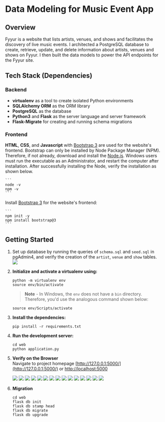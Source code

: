 # Data Modeling for Music Event App

## Overview
Fyyur is a website that lists artists, venues, and shows and facilitates the discovery of live music events. I architected a PostgreSQL database to create, retrieve, update, and delete information about artists, venues and shows on Fyyur. I then built the data models to power the API endpoints for the Fyyur site.

## Tech Stack (Dependencies)
### Backend
 * **virtualenv** as a tool to create isolated Python environments
 * **SQLAlchemy ORM** as the ORM library 
 * **PostgreSQL** as the database 
 * **Python3** and **Flask** as the server language and server framework
 * **Flask-Migrate** for creating and running schema migrations
### Frontend
**HTML**, **CSS**, and **Javascript** with [Bootstrap 3](https://getbootstrap.com/docs/3.4/customize/) are used for the website's frontend. Bootstrap can only be installed by Node Package Manager (NPM). Therefore, if not already, download and install the [Node.js](https://nodejs.org/en/download/). Windows users must run the executable as an Administrator, and restart the computer after installation. After successfully installing the Node, verify the installation as shown below.

    ```
    node -v
    npm -v
    ```
Install [Bootstrap 3](https://getbootstrap.com/docs/3.3/getting-started/) for the website's frontend:

    ```
    npm init -y
    npm install bootstrap@3
    ```

## Getting Started
1. Set up database by running the queries of `schema.sql` and `seed.sql` in pgAdmin4, and verify the creation of the `artist`, `venue` and `show` tables. 
![](screenshots/database.png)

2. **Initialize and activate a virtualenv using:**
    ```
    python -m virtualenv env
    source env/bin/activate
    ```
    >**Note** - In Windows, the `env` does not have a `bin` directory. Therefore, you'd use the analogous command shown below:
    ```
    source env/Scripts/activate
    ```
3. **Install the dependencies:**
    ```
    pip install -r requirements.txt
    ```
4. **Run the development server:**
    ```
    cd web
    python application.py
    ```
4. **Verify on the Browser**<br>
Navigate to project homepage [http://127.0.0.1:5000/](http://127.0.0.1:5000/) or [http://localhost:5000](http://localhost:5000)

    ![](screenshots/1.png)
    ![](screenshots/2.png)
    ![](screenshots/3.png)
    ![](screenshots/4.png)
    ![](screenshots/6.png)
    ![](screenshots/7.png)
    ![](screenshots/8.png)
    ![](screenshots/9.png)
    ![](screenshots/10.png)
    ![](screenshots/11.png)
    ![](screenshots/12.png)
    ![](screenshots/13.png)
    ![](screenshots/14.png)
    ![](screenshots/15.png)
    ![](screenshots/16.png)

5. **Migration**
    ```
    cd web
    flask db init
    flask db stamp head
    flask db migrate
    flask db upgrade
    ```